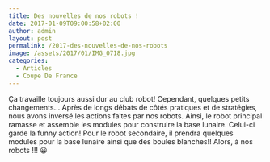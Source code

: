 ```yaml
---
title: Des nouvelles de nos robots !
date: 2017-01-09T09:00:58+02:00
author: admin
layout: post
permalink: /2017-des-nouvelles-de-nos-robots
image: /assets/2017/01/IMG_0718.jpg
categories:
  - Articles
  - Coupe De France
---
```

Ça travaille toujours aussi dur au club robot!
Cependant, quelques petits changements… Après de longs débats de côtés pratiques et de stratégies, nous avons inversé les actions faites par nos robots. Ainsi, le robot principal ramasse et assemble les modules pour construire la base lunaire. Celui-ci garde la funny action!
Pour le robot secondaire, il prendra quelques modules pour la base lunaire ainsi que des boules blanches!!
Alors, à nos robots !!! 😀
